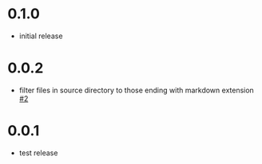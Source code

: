# 0.1.0

* initial release

# 0.0.2

* filter files in source directory to those ending with markdown extension [#2](https://github.com/softprops/devtogo/pull/2)

# 0.0.1

* test release